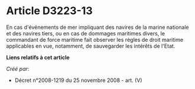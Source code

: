 # Article D3223-13

En cas d'événements de mer impliquant des navires de la marine nationale et des navires tiers, ou en cas de dommages
maritimes divers, le commandant de force maritime fait observer les règles de droit maritime applicables en vue, notamment,
de sauvegarder les intérêts de l'Etat.

**Liens relatifs à cet article**

_Créé par_:

  - Décret n°2008-1219 du 25 novembre 2008 - art. (V)
